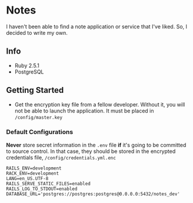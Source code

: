 # Notes

I haven't been able to find a note application or service that I've liked. So, I decided to write my own.

## Info

- Ruby 2.5.1
- PostgreSQL

## Getting Started

- Get the encryption key file from a fellow developer. Without it, you will not be able to launch the application. It must be placed in `/config/master.key`

### Default Configurations

**Never** store secret information in the `.env` file **if** it's going to be committed to source control. In that case, they should be stored in the encrypted credentials file, `/config/credentials.yml.enc`

```
RAILS_ENV=development
RACK_ENV=development
LANG=en_US.UTF-8
RAILS_SERVE_STATIC_FILES=enabled
RAILS_LOG_TO_STDOUT=enabled
DATABASE_URL='postgres://postgres:postgres@0.0.0.0:5432/notes_dev'
```

